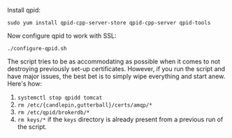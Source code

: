 Install qpid:

    sudo yum install qpid-cpp-server-store qpid-cpp-server qpid-tools

Now configure qpid to work with SSL:

    ./configure-qpid.sh

The script tries to be as accommodating as possible when it comes to not
destroying previously set-up certificates.  However, if you run the script and
have major issues, the best bet is to simply wipe everything and start anew.
Here's how:

1. `systemctl stop qpidd tomcat`
2. `rm /etc/{candlepin,gutterball}/certs/amqp/*`
3. `rm /etc/qpid/brokerdb/*`
4. `rm keys/*` if the `keys` directory is already present from a previous run
   of the script.

